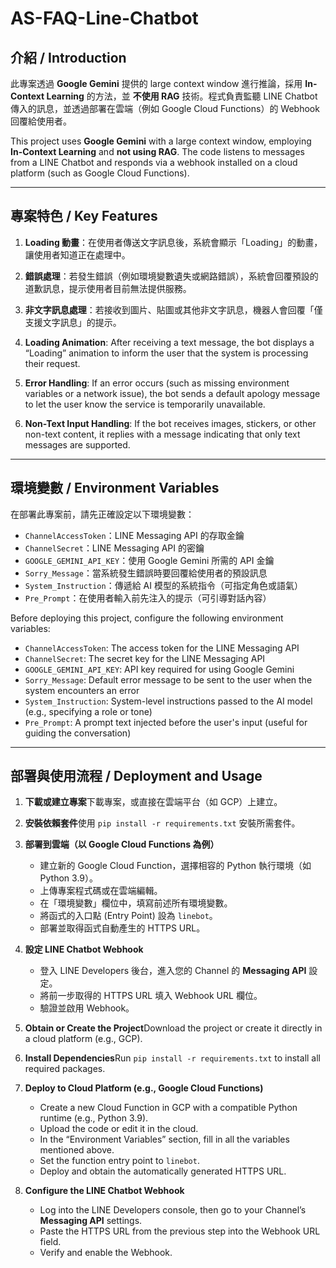 # AS-FAQ-Line-Chatbot

## 介紹 / Introduction

此專案透過 **Google Gemini** 提供的 large context window 進行推論，採用 **In-Context Learning** 的方法，並 **不使用 RAG** 技術。程式負責監聽 LINE Chatbot 傳入的訊息，並透過部署在雲端（例如 Google Cloud Functions）的 Webhook 回覆給使用者。

This project uses **Google Gemini** with a large context window, employing **In-Context Learning** and **not using RAG**. The code listens to messages from a LINE Chatbot and responds via a webhook installed on a cloud platform (such as Google Cloud Functions).

---

## 專案特色 / Key Features

1. **Loading 動畫**：在使用者傳送文字訊息後，系統會顯示「Loading」的動畫，讓使用者知道正在處理中。
2. **錯誤處理**：若發生錯誤（例如環境變數遺失或網路錯誤），系統會回覆預設的道歉訊息，提示使用者目前無法提供服務。
3. **非文字訊息處理**：若接收到圖片、貼圖或其他非文字訊息，機器人會回覆「僅支援文字訊息」的提示。

1. **Loading Animation**: After receiving a text message, the bot displays a “Loading” animation to inform the user that the system is processing their request.
2. **Error Handling**: If an error occurs (such as missing environment variables or a network issue), the bot sends a default apology message to let the user know the service is temporarily unavailable.
3. **Non-Text Input Handling**: If the bot receives images, stickers, or other non-text content, it replies with a message indicating that only text messages are supported.

---

## 環境變數 / Environment Variables

在部署此專案前，請先正確設定以下環境變數：

- `ChannelAccessToken`：LINE Messaging API 的存取金鑰
- `ChannelSecret`：LINE Messaging API 的密鑰
- `GOOGLE_GEMINI_API_KEY`：使用 Google Gemini 所需的 API 金鑰
- `Sorry_Message`：當系統發生錯誤時要回覆給使用者的預設訊息
- `System_Instruction`：傳遞給 AI 模型的系統指令（可指定角色或語氣）
- `Pre_Prompt`：在使用者輸入前先注入的提示（可引導對話內容）

Before deploying this project, configure the following environment variables:

- `ChannelAccessToken`: The access token for the LINE Messaging API
- `ChannelSecret`: The secret key for the LINE Messaging API
- `GOOGLE_GEMINI_API_KEY`: API key required for using Google Gemini
- `Sorry_Message`: Default error message to be sent to the user when the system encounters an error
- `System_Instruction`: System-level instructions passed to the AI model (e.g., specifying a role or tone)
- `Pre_Prompt`: A prompt text injected before the user's input (useful for guiding the conversation)

---

## 部署與使用流程 / Deployment and Usage

1. **下載或建立專案**下載專案，或直接在雲端平台（如 GCP）上建立。
2. **安裝依賴套件**使用 `pip install -r requirements.txt` 安裝所需套件。
3. **部署到雲端（以 Google Cloud Functions 為例）**
    - 建立新的 Google Cloud Function，選擇相容的 Python 執行環境（如 Python 3.9）。
    - 上傳專案程式碼或在雲端編輯。
    - 在「環境變數」欄位中，填寫前述所有環境變數。
    - 將函式的入口點 (Entry Point) 設為 `linebot`。
    - 部署並取得函式自動產生的 HTTPS URL。
4. **設定 LINE Chatbot Webhook**
    - 登入 LINE Developers 後台，進入您的 Channel 的 **Messaging API** 設定。
    - 將前一步取得的 HTTPS URL 填入 Webhook URL 欄位。
    - 驗證並啟用 Webhook。

1. **Obtain or Create the Project**Download the project or create it directly in a cloud platform (e.g., GCP).
2. **Install Dependencies**Run `pip install -r requirements.txt` to install all required packages.
3. **Deploy to Cloud Platform (e.g., Google Cloud Functions)**
    - Create a new Cloud Function in GCP with a compatible Python runtime (e.g., Python 3.9).
    - Upload the code or edit it in the cloud.
    - In the “Environment Variables” section, fill in all the variables mentioned above.
    - Set the function entry point to `linebot`.
    - Deploy and obtain the automatically generated HTTPS URL.
4. **Configure the LINE Chatbot Webhook**
    - Log into the LINE Developers console, then go to your Channel’s **Messaging API** settings.
    - Paste the HTTPS URL from the previous step into the Webhook URL field.
    - Verify and enable the Webhook.
